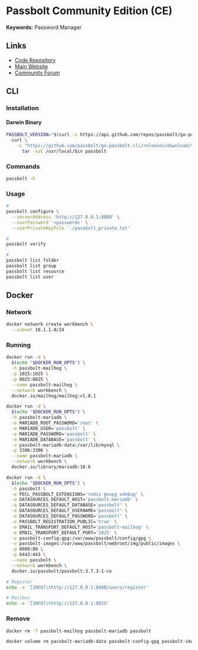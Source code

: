 # Passbolt Community Edition (CE)

<!--
https://github.com/thegrumpylion/passbolt-secrets
-->

**Keywords:** Password Manager

## Links

- [Code Repository](https://github.com/passbolt/passbolt_api)
- [Main Website](https://passbolt.com)
- [Community Forum](https://community.passbolt.com/)

## CLI

### Installation

#### Darwin Binary

```sh
PASSBOLT_VERSION="$(curl -s https://api.github.com/repos/passbolt/go-passbolt-cli/releases/latest | grep tag_name | cut -d '"' -f 4 | cut -d '/' -f 2 | tr -d 'v')"; \
  curl \
    -L "https://github.com/passbolt/go-passbolt-cli/releases/download/v${PASSBOLT_VERSION}/go-passbolt-cli_${PASSBOLT_VERSION}_Darwin_x86_64.tar.gz" | \
      tar -xzC /usr/local/bin passbolt
```

### Commands

```sh
passbolt -h
```

### Usage

```sh
#
passbolt configure \
  --serverAddress 'http://127.0.0.1:8080' \
  --userPassword '<password>' \
  --userPrivateKeyFile './passbolt_private.txt'

#
passbolt verify

#
passbolt list folder
passbolt list group
passbolt list resource
passbolt list user
```

## Docker

### Network

```sh
docker network create workbench \
  --subnet 10.1.1.0/24
```

### Running

```sh
docker run -d \
  $(echo "$DOCKER_RUN_OPTS") \
  -h passbolt-mailhog \
  -p 1025:1025 \
  -p 8025:8025 \
  --name passbolt-mailhog \
  --network workbench \
  docker.io/mailhog/mailhog:v1.0.1

docker run -d \
  $(echo "$DOCKER_RUN_OPTS") \
  -h passbolt-mariadb \
  -e MARIADB_ROOT_PASSWORD='root' \
  -e MARIADB_USER='passbolt' \
  -e MARIADB_PASSWORD='passbolt' \
  -e MARIADB_DATABASE='passbolt' \
  -v passbolt-mariadb-data:/var/lib/mysql \
  -p 3306:3306 \
  --name passbolt-mariadb \
  --network workbench \
  docker.io/library/mariadb:10.6

docker run -d \
  $(echo "$DOCKER_RUN_OPTS") \
  -h passbolt \
  -e PECL_PASSBOLT_EXTENSIONS='redis gnupg xdebug' \
  -e DATASOURCES_DEFAULT_HOST='passbolt-mariadb' \
  -e DATASOURCES_DEFAULT_DATABASE='passbolt' \
  -e DATASOURCES_DEFAULT_USERNAME='passbolt' \
  -e DATASOURCES_DEFAULT_PASSWORD='passbolt' \
  -e PASSBOLT_REGISTRATION_PUBLIC='true' \
  -e EMAIL_TRANSPORT_DEFAULT_HOST='passbolt-mailhog' \
  -e EMAIL_TRANSPORT_DEFAULT_PORT='1025' \
  -v passbolt-config-gpg:/var/www/passbolt/config/gpg \
  -v passbolt-images:/var/www/passbolt/webroot/img/public/images \
  -p 8080:80 \
  -p 8443:443 \
  --name passbolt \
  --network workbench \
  docker.io/passbolt/passbolt:3.7.3-1-ce
```

```sh
# Register
echo -e '[INFO]\thttp://127.0.0.1:8080/users/register'

# Mailbox
echo -e '[INFO]\thttp://127.0.0.1:8025'
```

### Remove

```sh
docker rm -f passbolt-mailhog passbolt-mariadb passbolt

docker volume rm passbolt-mariadb-data passbolt-config-gpg passbolt-images
```

